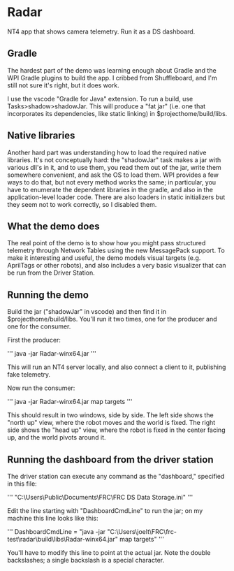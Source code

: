 # Radar

NT4 app that shows camera telemetry.  Run it as a DS dashboard.

## Gradle

The hardest part of the demo was learning enough about Gradle and the WPI Gradle plugins
to build the app.  I cribbed from Shuffleboard, and I'm still not sure it's right, but
it does work.

I use the vscode "Gradle for Java" extension.  To run a build, use Tasks>shadow>shadowJar.
This will produce a "fat jar" (i.e. one that incorporates its dependencies, like static
linking) in $projecthome/build/libs.

## Native libraries

Another hard part was understanding how to load the required native libraries.  It's not
conceptually hard: the "shadowJar" task makes a jar with various dll's in it, and to use them,
you read them out of the jar, write them somewhere convenient, and ask the OS to load them.
WPI provides a few ways to do that, but not every method works the same; in particular,
you have to enumerate the dependent libraries in the gradle, and also in the application-level
loader code.  There are also loaders in static initializers but they seem not to work
correctly, so I disabled them.

## What the demo does

The real point of the demo is to show how you might pass structured telemetry through
Network Tables using the new MessagePack support.  To make it interesting and useful, the
demo models visual targets (e.g. AprilTags or other robots), and also includes a very
basic visualizer that can be run from the Driver Station.

## Running the demo

Build the jar ("shadowJar" in vscode) and then find it
in $projecthome/build/libs.  You'll run it two times, one for the producer and
one for the consumer.

First the producer:

'''
java -jar Radar-winx64.jar
'''

This will run an NT4 server locally, and also connect a client to it, publishing fake
telemetry.

Now run the consumer:

'''
java -jar Radar-winx64.jar map targets
'''

This should result in two windows, side by side.  The left side shows
the "north up" view, where the robot moves and the world is fixed.
The right side shows the "head up" view, where the robot is fixed in the
center facing up, and the world pivots around it.

## Running the dashboard from the driver station

The driver station can execute any command as the "dashboard," specified
in this file:

'''
"C:\Users\Public\Documents\FRC\FRC DS Data Storage.ini"
'''

Edit the line starting with "DashboardCmdLine" to run the jar; on my
machine this line looks like this:

'''
DashboardCmdLine = "java -jar "C:\\Users\\joelt\\FRC\\frc-test\\radar\\build\\libs\\Radar-winx64.jar" map targets"
'''

You'll have to modify this line to point at the actual jar.
Note the double backslashes; a single backslash is a special character.